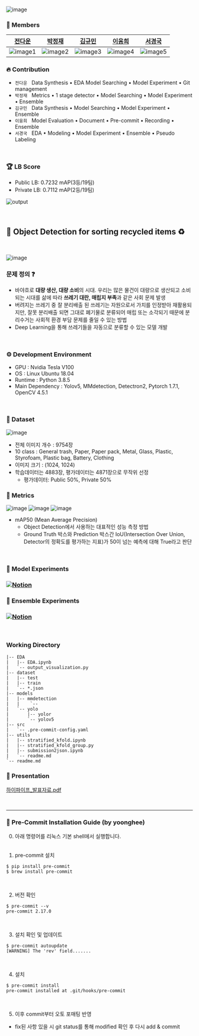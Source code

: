 

</br>

![image](https://user-images.githubusercontent.com/82289435/161487725-cb433d95-1c59-47eb-b305-218a8c42ea46.png)

### 🚢 Members

[전다운](https://github.com/updaun)|[박정재](https://github.com/jeongjae96)|[김규민](https://github.com/km9mn)|[이융희](https://github.com/yoonghee)|[서경국](https://github.com/tjrudrnr2)|
:-:|:-:|:-:|:-:|:-:|
![image1][image1]|![image2][image2]|![image3][image3]|![image4][image4]|![image5][image5]|

[image1]: https://user-images.githubusercontent.com/82289435/161474965-fde57430-c7d8-4a8b-b042-a60e553cfb4e.png
[image2]: https://user-images.githubusercontent.com/82289435/161475112-33b5e095-c2f1-4ed8-90cb-c3ae9f6296ba.png
[image3]: https://user-images.githubusercontent.com/82289435/161475194-7b2f9f11-98fa-4c10-b3fa-ef986e8775d5.png
[image4]: https://user-images.githubusercontent.com/82289435/161475112-33b5e095-c2f1-4ed8-90cb-c3ae9f6296ba.png
[image5]: https://user-images.githubusercontent.com/82289435/161475256-bc796065-f8f8-4bdc-9d43-05b684a73d7d.png



### 🔥 Contribution  
- `전다운` &nbsp; Data Synthesis • EDA Model Searching • Model Experiment • Git management 
- `박정재` &nbsp; Metrics • 1 stage detector • Model Searching • Model Experiment • Ensemble   
- `김규민` &nbsp; Data Synthesis • Model Searching • Model Experiment • Ensemble  
- `이융희` &nbsp; Model Evaluation • Document • Pre-commit • Recording • Ensemble 
- `서경국` &nbsp; EDA • Modeling • Model Experiment • Ensemble • Pseudo Labeling

</br>

### 🏆 LB Score

- Public LB: 0.7232 mAP(3등/19팀)
- Private LB: 0.7112 mAP(2등/19팀) 

![output](https://user-images.githubusercontent.com/82289435/163457640-9217ba10-bf00-4e45-b696-a4ff9e1d910b.png)

</br>

## 🔎 Object Detection for sorting recycled items ♻️

</br>

![image](https://user-images.githubusercontent.com/82289435/161470859-3945d5c6-c8f2-4d34-a9e9-316b32a3c801.png)

### 문제 정의 ❓

- 바야흐로 **대량 생산, 대량 소비**의 시대. 우리는 많은 물건이 대량으로 생산되고 소비되는 시대를 삶에 따라 **쓰레기 대란, 매립지 부족**과 같은 사회 문제 발생
- 버려지는 쓰레기 중 잘 분리배출 된 쓰레기는 자원으로서 가치를 인정받아 재활용되지만, 잘못 분리배출 되면 그대로 폐기물로 분류되어 매립 또는 소각되기 때문에 분리수거는 사회적 환경 부담 문제를 줄일 수 있는 방법
- Deep Learning을 통해 쓰레기들을 자동으로 분류할 수 있는 모델 개발 

</br>


### ⚙ Development Environment
- GPU : Nvidia Tesla V100
- OS : Linux Ubuntu 18.04
- Runtime : Python 3.8.5
- Main Dependency : Yolov5, MMdetection, Detectron2, Pytorch 1.7.1, OpenCV 4.5.1

</br>

### 💾 Dataset
![image](https://user-images.githubusercontent.com/82289435/161486061-946f9820-1580-4d0f-a14a-90a9a56181de.png)

- 전체 이미지 개수 : 9754장
- 10 class : General trash, Paper, Paper pack, Metal, Glass, Plastic, Styrofoam, Plastic bag, Battery, Clothing
- 이미지 크기 : (1024, 1024)
- 학습데이터는 4883장, 평가데이터는 4871장으로 무작위 선정
    - 평가데이터: Public 50%, Private 50%

### 📐 Metrics
![image](https://user-images.githubusercontent.com/82289435/161477648-d18e5abc-73f4-478e-b358-ca3ba157ed7c.png)
![image](https://user-images.githubusercontent.com/82289435/161477607-9c6bf2fa-f7bf-473f-8138-e98af5954d83.png)
![image](https://user-images.githubusercontent.com/82289435/161477693-2f92d386-63dd-4329-bd61-3e1a76db3dea.png)

- mAP50 (Mean Average Precision)
    - Object Detection에서 사용하는 대표적인 성능 측정 방법
    - Ground Truth 박스와 Prediction 박스간 IoU(Intersection Over Union, Detector의 정확도를 평가하는 지표)가 50이 넘는 예측에 대해 True라고 판단

</br>

### 🧪 Model Experiments 
### [![Notion](https://img.shields.io/badge/Notion-%23000000.svg?style=for-the-badge&logo=notion&logoColor=white)](https://seemly-newsstand-e49.notion.site/12ea90961aca491ca3a1ff96f26b8717?v=267b6ef3fb264f04934615147e48b912)



### 🔬 Ensemble Experiments
### [![Notion](https://img.shields.io/badge/Notion-%23000000.svg?style=for-the-badge&logo=notion&logoColor=white)](https://seemly-newsstand-e49.notion.site/8ed4c83b48ee403da96211040daf843a?v=d2c1241351ae49f5b3f3f3e2d02d7ad6)

</br>



### Working Directory
```
|-- EDA
|   |-- EDA.ipynb
|   `-- output_visualization.py
|-- dataset
|   |-- test
|   |-- train
|   `-- *.json
|-- models
|   |-- mmdetection
|   |    `--
|   `-- yolo
|       |-- yolor
|       `-- yolov5
|-- src
|   `-- .pre-commit-config.yaml
|-- utils
|   |-- stratified_kfold.ipynb
|   |-- stratified_kfold_group.py
|   |-- submission2json.ipynb
|   `-- readme.md
`-- readme.md
```

### 📢 Presentation
[하이파이프_발표자료.pdf](https://drive.google.com/file/d/1bfRf1bF_aiKwZ2HiWMXdvXdljhdWaMaS/view?usp=sharing)

</br>

<hr>

### 🚩 Pre-Commit Installation Guide (by yoonghee)
0. 아래 명령어를 리눅스 기본 shell에서 실행합니다.
<br/><br/>

1. pre-commit 설치
```
$ pip install pre-commit
$ brew install pre-commit
```
<br/>




2. 버전 확인
```
$ pre-commit --v
pre-commit 2.17.0
```
<br/>

3. 설치 확인 및 업데이트
```
$ pre-commit autoupdate
[WARNING] The 'rev' field.......
```
<br/>

4. 설치
```
$ pre-commit install
pre-commit installed at .git/hooks/pre-commit
```
<br/>

5. 이후 commit부터 오토 포매팅 반영
- fix된 사항 있을 시 git status를 통해 modified 확인 후 다시 add & commit

<br/>